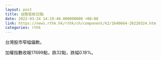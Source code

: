 ```yaml
---
layout: post
title: 台股低收32點
date: 2022-03-24 14:19:40.000000000 +08:00
link: https://news.rthk.hk/rthk/ch/component/k2/1640664-20220324.htm
categories: rthk
---
```


台灣股市窄幅偏軟。

加權指數收報17699點，跌32點，跌幅0.18%。
